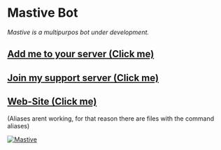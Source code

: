 # Mastive Bot
<i>Mastive is a multipurpos bot under development.</i>

<h2 style="color: #7289DA"><a href="https://discordapp.com/oauth2/authorize?client_id=613498706133647362&permissions=8&scope=bot" target="_blank">Add me to your server (Click me)</a><b></b></h2>
<h2 style="color: #7289DA"><a href="https://discordapp.com/invite/NPN2tKD" target="_blank">Join my support server (Click me)</a><b></b></h2>
<h2 style="color: #7289DA"><a href="http://mastive.ml/" target="_blank">Web-Site (Click me)</a><b></b></h2>



(Aliases arent working, for that reason there are files with the command aliases)


<a href="https://discordbots.org/bot/613498706133647362" >
  <img src="https://discordbots.org/api/widget/613498706133647362.svg" alt="Mastive" />
</a>
